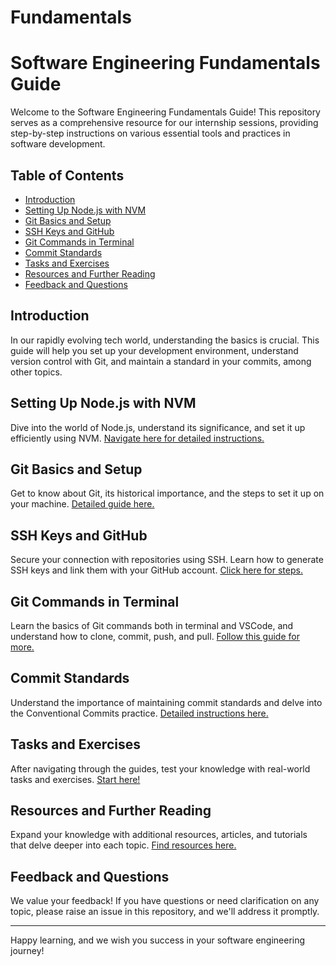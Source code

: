 # Fundamentals
# Software Engineering Fundamentals Guide

Welcome to the Software Engineering Fundamentals Guide! This repository serves as a comprehensive resource for our internship sessions, providing step-by-step instructions on various essential tools and practices in software development.

## Table of Contents
- [Introduction](#introduction)
- [Setting Up Node.js with NVM](#setting-up-nodejs-with-nvm)
- [Git Basics and Setup](#git-basics-and-setup)
- [SSH Keys and GitHub](#ssh-keys-and-github)
- [Git Commands in Terminal](#git-commands-in-terminal)
- [Commit Standards](#commit-standards)
- [Tasks and Exercises](#tasks-and-exercises)
- [Resources and Further Reading](#resources-and-further-reading)
- [Feedback and Questions](#feedback-and-questions)

## Introduction
In our rapidly evolving tech world, understanding the basics is crucial. This guide will help you set up your development environment, understand version control with Git, and maintain a standard in your commits, among other topics.

## Setting Up Node.js with NVM
Dive into the world of Node.js, understand its significance, and set it up efficiently using NVM. [Navigate here for detailed instructions.](./Node_Setup.md)

## Git Basics and Setup
Get to know about Git, its historical importance, and the steps to set it up on your machine. [Detailed guide here.](./Git_Setup.md)

## SSH Keys and GitHub
Secure your connection with repositories using SSH. Learn how to generate SSH keys and link them with your GitHub account. [Click here for steps.](./SSH_GitHub.md)

## Git Commands in Terminal
Learn the basics of Git commands both in terminal and VSCode, and understand how to clone, commit, push, and pull. [Follow this guide for more.](./Git_Commands.md)

## Commit Standards
Understand the importance of maintaining commit standards and delve into the Conventional Commits practice. [Detailed instructions here.](./Commit_Standards.md)

## Tasks and Exercises
After navigating through the guides, test your knowledge with real-world tasks and exercises. [Start here!](./Tasks.md)

## Resources and Further Reading
Expand your knowledge with additional resources, articles, and tutorials that delve deeper into each topic. [Find resources here.](./Resources.md)

## Feedback and Questions
We value your feedback! If you have questions or need clarification on any topic, please raise an issue in this repository, and we'll address it promptly.

---

Happy learning, and we wish you success in your software engineering journey!
